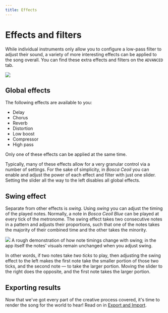 ```yaml
---
title: Effects
---
```


# Effects and filters

While individual instruments only allow you to configure a low-pass filter to adjust their sound, a variety of more interesting effects can be applied to the song overall. You can find these extra effects and filters on the `ADVANCED` tab.

![](/images/overview-advanced-view.png)


## Global effects

The following effects are available to you:

- Delay
- Chorus
- Reverb
- Distortion
- Low boost
- Compressor
- High pass

Only one of these effects can be applied at the same time.

Typically, many of these effects allow for a very granular control via a number of settings. For the sake of simplicity, in _Bosca Ceoil_ you can enable and adjust the power of each effect and filter with just one slider. Setting the slider all the way to the left disables all global effects.


## Swing effect

Separate from other effects is _swing_. Using _swing_ you can adjust the timing of the played notes. Normally, a note in _Bosca Ceoil Blue_ can be played at every tick of the metronome. The swing effect takes two consecutive notes in a pattern and adjusts their proportions, such that one of the notes takes the majority of their combined time and the other takes the minority.

![](/images/effects-swing.png)
<span class="caption">A rough demonstration of how note timings change with swing; in the app itself the notes' visuals remain unchanged when you adjust swing.</span>

In other words, if two notes take _two ticks_ to play, then adjusting the swing effect to the left makes the first note take the smaller portion of those two ticks, and the second note — to take the larger portion. Moving the slider to the right does the opposite, and the first note takes the larger portion.


## Exporting results

Now that we've got every part of the creative process covered, it's time to render the song for the world to hear! Read on in [Export and Import](/export_import.html).
